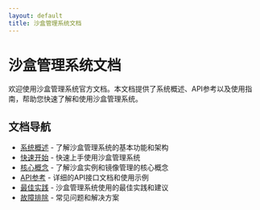 ```yaml
---
layout: default
title: 沙盒管理系统文档
---
```


# 沙盒管理系统文档

欢迎使用沙盒管理系统官方文档。本文档提供了系统概述、API参考以及使用指南，帮助您快速了解和使用沙盒管理系统。

## 文档导航

- [系统概述](overview.md) - 了解沙盒管理系统的基本功能和架构
- [快速开始](getting-started.md) - 快速上手使用沙盒管理系统
- [核心概念](core-concepts.md) - 了解沙盒实例和镜像管理的核心概念
- [API参考](api-reference.md) - 详细的API接口文档和使用示例
- [最佳实践](best-practices.md) - 沙盒管理系统使用的最佳实践和建议
- [故障排除](troubleshooting.md) - 常见问题和解决方案

